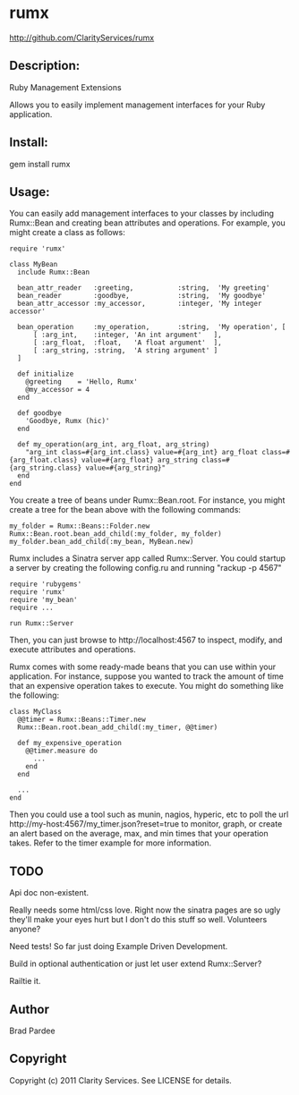 # rumx

http://github.com/ClarityServices/rumx

## Description:

Ruby Management Extensions

Allows you to easily implement management interfaces for your Ruby application.

## Install:

  gem install rumx

## Usage:

You can easily add management interfaces to your classes by including Rumx::Bean and creating
bean attributes and operations.  For example, you might create a class as follows:

    require 'rumx'

    class MyBean
      include Rumx::Bean

      bean_attr_reader   :greeting,           :string,  'My greeting'
      bean_reader        :goodbye,            :string,  'My goodbye'
      bean_attr_accessor :my_accessor,        :integer, 'My integer accessor'

      bean_operation     :my_operation,       :string,  'My operation', [
          [ :arg_int,    :integer, 'An int argument'   ],
          [ :arg_float,  :float,   'A float argument'  ],
          [ :arg_string, :string,  'A string argument' ]
      ]

      def initialize
        @greeting    = 'Hello, Rumx'
        @my_accessor = 4
      end

      def goodbye
        'Goodbye, Rumx (hic)'
      end

      def my_operation(arg_int, arg_float, arg_string)
        "arg_int class=#{arg_int.class} value=#{arg_int} arg_float class=#{arg_float.class} value=#{arg_float} arg_string class=#{arg_string.class} value=#{arg_string}"
      end
    end

You create a tree of beans under Rumx::Bean.root.  For instance, you might create a tree for the bean above with the following commands:

    my_folder = Rumx::Beans::Folder.new
    Rumx::Bean.root.bean_add_child(:my_folder, my_folder)
    my_folder.bean_add_child(:my_bean, MyBean.new)

Rumx includes a Sinatra server app called Rumx::Server.  You could startup a server by creating the following config.ru and running "rackup -p 4567"

    require 'rubygems'
    require 'rumx'
    require 'my_bean'
    require ...

    run Rumx::Server

Then, you can just browse to http://localhost:4567 to inspect, modify, and execute attributes and operations.

Rumx comes with some ready-made beans that you can use within your application.  For instance, suppose you wanted to track the
amount of time that an expensive operation takes to execute.  You might do something like the following:

    class MyClass
      @@timer = Rumx::Beans::Timer.new
      Rumx::Bean.root.bean_add_child(:my_timer, @@timer)

      def my_expensive_operation
        @@timer.measure do
          ...
        end
      end

      ...
    end

Then you could use a tool such as munin, nagios, hyperic, etc to poll the url http://my-host:4567/my_timer.json?reset=true
to monitor, graph, or create an alert based on the average, max, and min times that your operation takes.
Refer to the timer example for more information.

## TODO

Api doc non-existent.

Really needs some html/css love.  Right now the sinatra pages are so ugly they'll make your eyes hurt but I don't do this stuff
so well.  Volunteers anyone?

Need tests!  So far just doing Example Driven Development.

Build in optional authentication or just let user extend Rumx::Server?

Railtie it.

## Author

Brad Pardee

## Copyright

Copyright (c) 2011 Clarity Services. See LICENSE for details.
